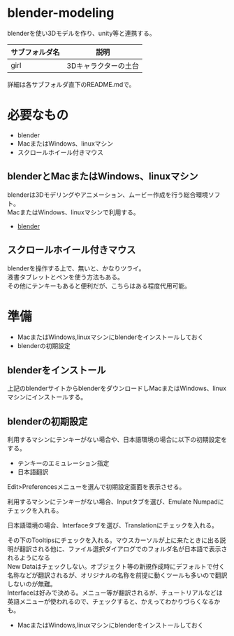 # blender-modeling
blenderを使い3Dモデルを作り、unity等と連携する。

|サブフォルダ名|説明|
|-|-|
|girl|3Dキャラクターの土台|

詳細は各サブフォルダ直下のREADME.mdで。

# 必要なもの

- blender
- MacまたはWindows、linuxマシン
- スクロールホイール付きマウス

## blenderとMacまたはWindows、linuxマシン
blenderは3Dモデリングやアニメーション、ムービー作成を行う総合環境ソフト。<br/>
MacまたはWindows、linuxマシンで利用する。

- [blender](https://www.blender.org/)

## スクロールホイール付きマウス
blenderを操作する上で、無いと、かなりツライ。<br/>
液書タブレットとペンを使う方法もある。<br/>
その他にテンキーもあると便利だが、こちらはある程度代用可能。

# 準備
- MacまたはWindows,linuxマシンにblenderをインストールしておく
- blenderの初期設定
## blenderをインストール
上記のblenderサイトからblenderをダウンロードしMacまたはWindows、linuxマシンにインストールする。
## blenderの初期設定
利用するマシンにテンキーがない場合や、日本語環境の場合に以下の初期設定をする。
- テンキーのエミュレーション指定
- 日本語翻訳

Edit>Preferencesメニューを選んで初期設定画面を表示させる。

利用するマシンにテンキーがない場合、Inputタブを選び、Emulate Numpadにチェックを入れる。

日本語環境の場合、Interfaceタブを選び、Translationにチェックを入れる。

その下のTooltipsにチェックを入れる。マウスカーソルが上に来たときに出る説明が翻訳される他に、ファイル選択ダイアログでのフォルダ名が日本語で表示されるようになる<br/>
New Dataはチェックしない。オブジェクト等の新規作成時にデフォルトで付く名称などが翻訳されるが、オリジナルの名称を前提に動くツールも多いので翻訳しないのが無難。<br/>
Interfaceは好みで決める。メニュー等が翻訳されるが、チュートリアルなどは英語メニューが使われるので、チェックすると、かえってわかりづらくなるかも。
- MacまたはWindows,linuxマシンにblenderをインストールしておく
